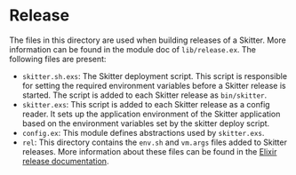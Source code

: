 # Release

The files in this directory are used when building releases of a Skitter. More
information can be found in the module doc of `lib/release.ex`. The following
files are present:

- `skitter.sh.exs`: The Skitter deployment script. This script is responsible
  for setting the required environment variables before a Skitter release is
  started. The script is added to each Skitter release as `bin/skitter`.
- `skitter.exs`: This script is added to each Skitter release as a config
  reader. It sets up the application environment of the Skitter application
  based on the environment variables set by the skitter deploy script.
- `config.ex`: This module defines abstractions used by `skitter.exs`.
- `rel`: This directory contains the `env.sh` and `vm.args` files added to
  Skitter releases. More information about these files can be found in the
  [Elixir release documentation](https://hexdocs.pm/mix/Mix.Tasks.Release.html#module-vm-args-and-env-sh-env-bat).

